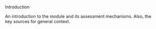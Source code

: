 Introduction

An introduction to the module and its assessment mechanisms. Also, the key sources for general context.